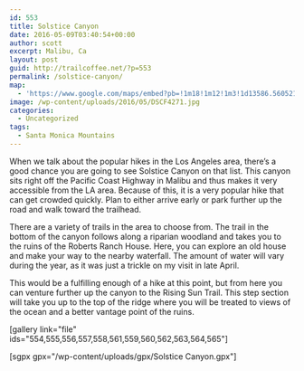 ```yaml
---
id: 553
title: Solstice Canyon
date: 2016-05-09T03:40:54+00:00
author: scott
excerpt: Malibu, Ca
layout: post
guid: http://trailcoffee.net/?p=553
permalink: /solstice-canyon/
map:
  - 'https://www.google.com/maps/embed?pb=!1m18!1m12!1m3!1d13586.560521530733!2d-118.75634073185113!3d34.0378358259367!2m3!1f0!2f0!3f0!3m2!1i1024!2i768!4f13.1!3m3!1m2!1s0x80e81f3c18eaaab1%3A0x19d40c0611a2bd27!2sSolstice+Canyon+Hiking+Trail+Parking!5e1!3m2!1sen!2sus!4v1467000103371'
image: /wp-content/uploads/2016/05/DSCF4271.jpg
categories:
  - Uncategorized
tags:
  - Santa Monica Mountains
---
```

When we talk about the popular hikes in the Los Angeles area, there’s a good chance you are going to see Solstice Canyon on that list. This canyon sits right off the Pacific Coast Highway in Malibu and thus makes it very accessible from the LA area. Because of this, it is a very popular hike that can get crowded quickly. Plan to either arrive early or park further up the road and walk toward the trailhead.

There are a variety of trails in the area to choose from. The trail in the bottom of the canyon follows along a riparian woodland and takes you to the ruins of the Roberts Ranch House. Here, you can explore an old house and make your way to the nearby waterfall. The amount of water will vary during the year, as it was just a trickle on my visit in late April.

This would be a fulfilling enough of a hike at this point, but from here you can venture further up the canyon to the Rising Sun Trail. This step section will take you up to the top of the ridge where you will be treated to views of the ocean and a better vantage point of the ruins.

[gallery link="file" ids="554,555,556,557,558,561,559,560,562,563,564,565"]

[sgpx gpx="/wp-content/uploads/gpx/Solstice Canyon.gpx"]